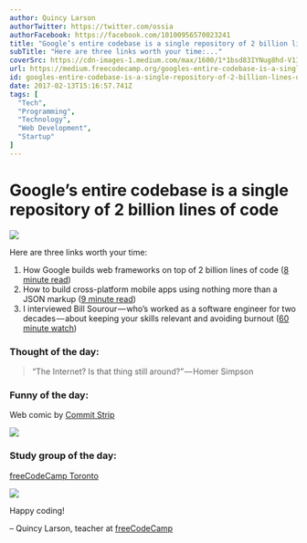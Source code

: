 ```yaml
---
author: Quincy Larson
authorTwitter: https://twitter.com/ossia
authorFacebook: https://facebook.com/10100956570023241
title: "Google’s entire codebase is a single repository of 2 billion lines of code"
subTitle: "Here are three links worth your time:..."
coverSrc: https://cdn-images-1.medium.com/max/1600/1*1bsd83IYNug8hd-V1ING3Q.jpeg
url: https://medium.freecodecamp.org/googles-entire-codebase-is-a-single-repository-of-2-billion-lines-of-code-ececf7354188
id: googles-entire-codebase-is-a-single-repository-of-2-billion-lines-of-code-ececf7354188
date: 2017-02-13T15:16:57.741Z
tags: [
  "Tech",
  "Programming",
  "Technology",
  "Web Development",
  "Startup"
]
---
```

# Google’s entire codebase is a single repository of 2 billion lines of code



![](https://cdn-images-1.medium.com/max/1600/1*1bsd83IYNug8hd-V1ING3Q.jpeg)



Here are three links worth your time:

1.  How Google builds web frameworks on top of 2 billion lines of code ([8 minute read](https://medium.freecodecamp.com/how-google-builds-a-web-framework-5eeddd691dea#.50wopfcvm))
2.  How to build cross-platform mobile apps using nothing more than a JSON markup ([9 minute read](http://bit.ly/2l7zxDv))
3.  I interviewed Bill Sourour — who’s worked as a software engineer for two decades — about keeping your skills relevant and avoiding burnout ([60 minute watch](http://bit.ly/2lbxE84))

### Thought of the day:

> “The Internet? Is that thing still around?” — Homer Simpson

### Funny of the day:

Web comic by [Commit Strip](http://www.commitstrip.com/en/2017/02/10/proud-or-worried/?)



![](https://cdn-images-1.medium.com/max/1600/1*PQoYbdV1qlb5dnR9Zr8N9g.jpeg)



### Study group of the day:

[freeCodeCamp Toronto](http://facebook.com/groups/free.code.camp.to)



![](https://cdn-images-1.medium.com/max/1600/1*YT90LiJ2MF1-Auje2UTJQg.jpeg)



Happy coding!

– Quincy Larson, teacher at [freeCodeCamp](http://bit.ly/2j7Q1dN)








